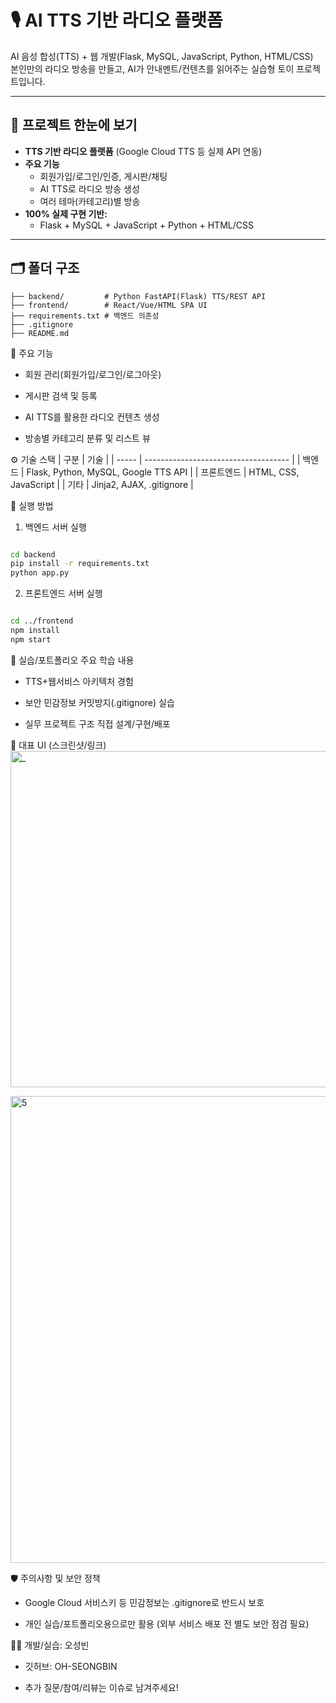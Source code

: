# 🎙️ AI TTS 기반 라디오 플랫폼

AI 음성 합성(TTS) + 웹 개발(Flask, MySQL, JavaScript, Python, HTML/CSS)  
본인만의 라디오 방송을 만들고, AI가 안내멘트/컨텐츠를 읽어주는 실습형 토이 프로젝트입니다.

---

## 📌 프로젝트 한눈에 보기

- **TTS 기반 라디오 플랫폼** (Google Cloud TTS 등 실제 API 연동)
- **주요 기능**
  - 회원가입/로그인/인증, 게시판/채팅
  - AI TTS로 라디오 방송 생성
  - 여러 테마(카테고리)별 방송
- **100% 실제 구현 기반:**  
  - Flask + MySQL + JavaScript + Python + HTML/CSS

---


## 🗂️ 폴더 구조

```plaintext
├── backend/         # Python FastAPI(Flask) TTS/REST API
├── frontend/        # React/Vue/HTML SPA UI
├── requirements.txt # 백엔드 의존성
├── .gitignore
├── README.md

```

🚦 주요 기능
- 회원 관리(회원가입/로그인/로그아웃)

- 게시판 검색 및 등록

- AI TTS를 활용한 라디오 컨텐츠 생성

- 방송별 카테고리 분류 및 리스트 뷰



⚙️ 기술 스택
| 구분    | 기술                                   |
| ----- | ------------------------------------ |
| 백엔드   | Flask, Python, MySQL, Google TTS API |
| 프론트엔드 | HTML, CSS, JavaScript                |
| 기타    | Jinja2, AJAX, .gitignore             |



🚀 실행 방법
1. 백엔드 서버 실행
```bash

cd backend
pip install -r requirements.txt
python app.py
```
2. 프론트엔드 서버 실행
```bash

cd ../frontend
npm install
npm start
```

📝 실습/포트폴리오 주요 학습 내용
- TTS+웹서비스 아키텍처 경험

- 보안 민감정보 커밋방지(.gitignore) 실습

- 실무 프로젝트 구조 직접 설계/구현/배포

📸 대표 UI (스크린샷/링크)
<img width="1043" height="538" alt="_" src="https://github.com/user-attachments/assets/b0c7cce3-bba8-4810-852b-b4cb2d493c4c" />

<img width="1621" height="747" alt="5" src="https://github.com/user-attachments/assets/45319cc2-1338-47fe-a882-40be54bedbfa" />

🛡️ 주의사항 및 보안 정책
- Google Cloud 서비스키 등 민감정보는 .gitignore로 반드시 보호

- 개인 실습/포트폴리오용으로만 활용 (외부 서비스 배포 전 별도 보안 점검 필요)

🙋‍♂️ 개발/실습: 오성빈
- 깃허브: OH-SEONGBIN

- 추가 질문/참여/리뷰는 이슈로 남겨주세요!
